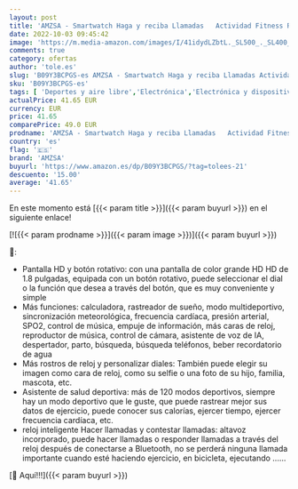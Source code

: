 ```yaml
---
layout: post
title: 'AMZSA - Smartwatch Haga y reciba Llamadas   Actividad Fitness Reloj Inteligente Hombre Mujer con Podómetro Reloj de Impermeable IP68 con 120 Deportes Modos de Reloj de Compatible para Android iOS'
date: 2022-10-03 09:45:42
image: 'https://m.media-amazon.com/images/I/41idydLZbtL._SL500_._SL400_.jpg'
comments: true
category: ofertas
author: 'tole.es'
slug: 'B09Y3BCPGS-es AMZSA - Smartwatch Haga y reciba Llamadas Actividad...'
sku: 'B09Y3BCPGS-es'
tags: [ 'Deportes y aire libre','Electrónica','Electrónica y dispositivos para el deporte','Monitores de actividad','Smartwatches','Tecnología para vestir','amzsa','android','🇪🇸', ]
actualPrice: 41.65 EUR
currency: EUR
price: 41.65
comparePrice: 49.0 EUR
prodname: 'AMZSA - Smartwatch Haga y reciba Llamadas   Actividad Fitness Reloj Inteligente Hombre Mujer con Podómetro Reloj de Impermeable IP68 con 120 Deportes Modos de Reloj de Compatible para Android iOS'
country: 'es'
flag: '🇪🇸'
brand: 'AMZSA'
buyurl: 'https://www.amazon.es/dp/B09Y3BCPGS/?tag=tolees-21'
descuento: '15.00'
average: '41.65'
---
```


En este momento está [{{< param title >}}]({{< param buyurl >}}) en el siguiente enlace!

[![{{< param prodname >}}]({{< param image >}})]({{< param buyurl >}})

🔎:

- Pantalla HD y botón rotativo: con una pantalla de color grande HD HD de 1.8 pulgadas, equipada con un botón rotativo, puede seleccionar el dial o la función que desea a través del botón, que es muy conveniente y simple
- Más funciones: calculadora, rastreador de sueño, modo multideportivo, sincronización meteorológica, frecuencia cardíaca, presión arterial, SPO2, control de música, empuje de información, más caras de reloj, reproductor de música, control de cámara, asistente de voz de IA, despertador, parto, búsqueda, búsqueda teléfonos, beber recordatorio de agua
- Más rostros de reloj y personalizar diales: También puede elegir su imagen como cara de reloj, como su selfie o una foto de su hijo, familia, mascota, etc.
- Asistente de salud deportiva: más de 120 modos deportivos, siempre hay un modo deportivo que le guste, que puede rastrear mejor sus datos de ejercicio, puede conocer sus calorías, ejercer tiempo, ejercer frecuencia cardíaca, etc.
- reloj inteligente Hacer llamadas y contestar llamadas: altavoz incorporado, puede hacer llamadas o responder llamadas a través del reloj después de conectarse a Bluetooth, no se perderá ninguna llamada importante cuando esté haciendo ejercicio, en bicicleta, ejecutando ......

[🛒 Aquí!!!]({{< param buyurl >}})
